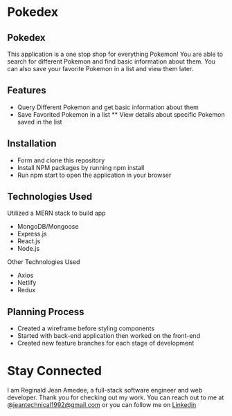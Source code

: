 # Pokedex

## Pokedex 
This application is a one stop shop for everything Pokemon! You are able to search for different Pokemon and find basic information about them. You can also save your favorite Pokemon in a list and view them later.

## Features
* Query Different Pokemon and get basic information about them
* Save Favorited Pokemon in a list
** View details about specific Pokemon saved in the list

## Installation
* Form and clone this repository
* Install NPM packages by running npm install
* Run npm start to open the application in your browser

## Technologies Used 

Utilized a MERN stack to build app
* MongoDB/Mongoose
* Express.js
* React.js
* Node.js

Other Technologies Used
* Axios
* Netlify
* Redux 

## Planning Process
* Created a wireframe before styling components
* Started with back-end application then worked on the front-end
* Created new feature branches for each stage of development

# Stay Connected
I am Reginald Jean Amedee, a full-stack software engineer and web developer. Thank you for checking out my work. You can reach out to me at @jeantechnical1992@gmail.com or you can follow me on [Linkedin](https://www.linkedin.com/in/reginaldamedee/)
